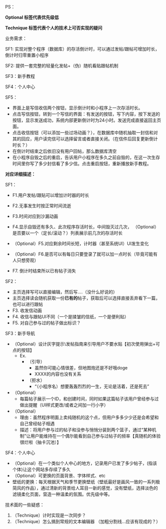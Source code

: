 PS：

**Optional 标签代表优先级低**

**Technique 标签代表个人的技术上可否实现的疑问**



业务需求：

SF1:  实现对整个程序（数据库）的存活倒计时，可以通过发帖/跟帖可增加时长，倒计时归零重置小程序

SF2:  提供一套完整的轻量化发帖+（伪）随机看贴跟帖机制

SF3：新手教程

SF4：个人中心

SF5：

- 界面上是写信收信两个按钮，显示倒计时和小程序上一次存活时长。
- 点击写信按钮，转到一个写信的界面：有发送的按钮，写下内容，按下发送的按钮，显示发送成功，系统内部更新倒计时为24小时。发送完成直接返回主页面。
- 点击收信按钮（可以添加一些过场动画？），在数据库中随机抽取一封信和对其的回应，用户读完信可以选择留言或者直接关闭。（在信件后回复更新倒计时长？）
- 在倒计时结束之后依旧没有用户回帖，那么数据库清空
- 在小程序自毁之后的重启，告诉用户小程序在多久之前自毁的，在这一次生存时间里你写了多少封信看了多少信。点击重启按钮，重新播放新手教程。

**对应详细描述：**

SF1：

- F1.用户发帖/跟贴可以增加计时器的时长
- F2.无事发生时按正常时间流逝
- F3.时间对应到沙漏动画
- F4.显示自毁还有多久、此次程序存活时长，中间毁灭过几次，
  （Optional）是否要以一个（定长/滚动？）列表展示前几次的存活时长
- （Optional）F5.对应剩余时间长短，计时器（甚至系统UI）UI发生变化
- （Optional）F6.是否可以有每日只要登录了就可以加一点时长（毕竟可能有人只想旁观）

- F7. 倒计时结束所以已有帖子消失

SF2：

- 主页选择写可以直接编辑，然后写....（没什么好说的）
- 主页选择读会随机获取一份**已有的**帖子，获取后可以选择直接丢弃看下一篇，也可以进行跟帖
- F3. 收发信动画
- F4. 收信与跟帖UI不同（一个是揉皱的信纸，一个是便利贴）
- F5. 对自己参与过的帖子做出标识？

SF3：新手导航

- （Optional）设计灰字提示\发帖指南来引导用户不要水贴【初次使用弹出+可点的按钮】
  - Ex.
    - （引导）
      - 虽然你可能心情很差，但地图炮还是不好哦doge
      - XXXX的内容也没有关系
    - （拒水）
      - “（小程序名）想要轰轰烈烈的一生，无论是活着，还是死去”
- （Optional）
  - 每篇帖子展示一个ID，和创建时间，同时如果这篇帖子该用户曾经参与过做出提醒（UI样式更改/或者之间加一行小字）
- （Optional）
  - 理由：虽然程序明面上卖纯随机的这个点，但用户多多少少还是会希望和自己曾经帖子相遇
  - 描述：将用户参与过的帖子和没参与悄悄分装到两个篮子，通过“某种机制”让用户能维持在一个偶尔能看到自己参与过帖子的频率【真随机的体验很烂啦（抽卡沉池）】



SF4：个人中心

- （Optional）在一个类似个人中心的地方，记录用户已发了多少帖子，(指该个体)让这个网站多存续了多久
- （Optional）可更换的页面背景、字体样式、etc
- 壁纸的更换：每天根据天气和季节更换壁纸（壁纸最好是画风一致的一系列极简风的作品），通过清新的背景给人耳目一新的感觉，没有壁纸，选择淡色的滤镜柔化页面，营造一种温柔的氛围。优先级中等。



技术面的一些疑惑：

1. （Technique）计时实现是一次同步？
2. （Technique）怎么搞到常规的文本编辑器 （加粗分割线...应该有现成的？）